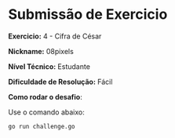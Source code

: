 # Submissão de Exercicio

**Exercicio:** 4 - Cifra de César

**Nickname:** 08pixels

**Nível Técnico:** Estudante

**Dificuldade de Resolução:** Fácil

**Como rodar o desafio**: 

Use o comando abaixo: 
```bash
go run challenge.go
```
